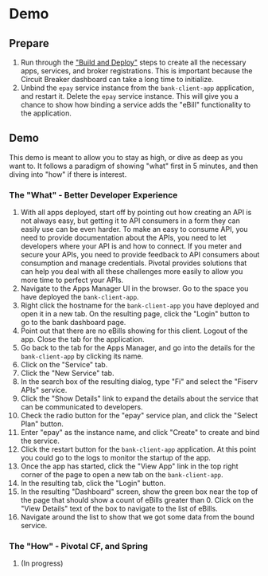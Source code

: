 # Demo

## Prepare
1. Run through the ["Build and Deploy"](README.md#building-and-deploying) steps to create all the necessary apps, services, and broker registrations.
This is important because the Circuit Breaker dashboard can take a long time to initialize.
2. Unbind the `epay` service instance from the `bank-client-app` application, and restart it.  Delete the `epay` service instance.  This will give you a chance to show how binding a service adds the "eBill" functionality to the application.

## Demo
This demo is meant to allow you to stay as high, or dive as deep as you want to.  It follows a paradigm of showing "what" first in 5 minutes, and then diving into "how" if there is interest.

### The "What" - Better Developer Experience
1. With all apps deployed, start off by pointing out how creating an API is not always easy, but getting it to API 
consumers in a form they can easily use can be even harder.  To make an easy to consume API, you need to provide 
documentation about the APIs, you need to let developers where your API is and how to connect.  If you meter and secure 
your APIs, you need to provide feedback to API consumers about consumption and manage credentials.  Pivotal provides 
solutions that can help you deal with all these challenges more easily to allow you more time to perfect your APIs.
2. Navigate to the Apps Manager UI in the browser.  Go to the space you have deployed the `bank-client-app`.
3. Right click the hostname for the `bank-client-app` you have deployed and open it in a new tab.  On the resulting page, click the "Login" button to go to the bank dashboard page.
4. Point out that there are no eBills showing for this client.  Logout of the app.  Close the tab for the application.
5. Go back to the tab for the Apps Manager, and go into the details for the `bank-client-app` by clicking its name.
6. Click on the "Service" tab.
7. Click the "New Service" tab.
8. In the search box of the resulting dialog, type "Fi" and select the "Fiserv APIs" service.
9. Click the "Show Details" link to expand the details about the service that can be communicated to developers.
10. Check the radio button for the "epay" service plan, and click the "Select Plan" button.
11. Enter "epay" as the instance name, and click "Create" to create and bind the service.
12. Click the restart button for the `bank-client-app` application.  At this point you could go to the logs to monitor the startup of the app.
13. Once the app has started, click the "View App" link in the top right corner of the page to open a new tab on the `bank-client-app`.
14. In the resulting tab, click the "Login" button.
15. In the resulting "Dashboard" screen, show the green box near the top of the page that should show a count of eBills greater than 0.  Click on the "View Details" text of the box to navigate to the list of eBills.
16. Navigate around the list to show that we got some data from the bound service.

### The "How" - Pivotal CF, and Spring
1. (In progress)